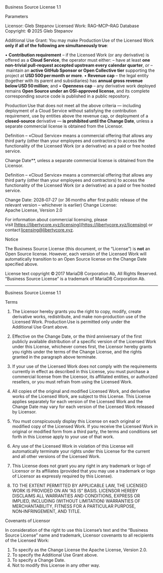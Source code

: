 Business Source License 1.1

Parameters

Licensor:             Gleb Stepanov
Licensed Work:        RAG–MCP–RAG Database
Copyright:            © 2025 Gleb Stepanov

Additional Use Grant: You may make Production Use of the Licensed Work **only if all of the following are simultaneously true**:

• **Contribution requirement** – if the Licensed Work (or any derivative) is offered as a **Cloud Service**, the operator must either:
– have at least **one non‑trivial pull‑request accepted upstream every calendar quarter**, *or*
– maintain an **active GitHub Sponsor or Open Collective tier** supporting the project at **USD 500 per month or more**.
• **Revenue cap** – the legal entity (together with its parent and subsidiaries) has **annual gross revenue below USD 50 million**; and
• **Openness cap** – any derivative work deployed remains **Open Source under an OSI‑approved license**, and its complete corresponding source code is published in a public repository.

Production Use that does not meet all the above criteria — including deployment of a Cloud Service without satisfying the contribution requirement, use by entities above the revenue cap, or deployment of a **closed‑source** derivative — **is prohibited until the Change Date**, unless a separate commercial license is obtained from the Licensor.

Definition – «Cloud Service» means a commercial offering that allows any third party (other than your employees and contractors) to access the functionality of the Licensed Work (or a derivative) as a paid or free hosted service.

Change Date\*\*, unless a separate commercial license is obtained from the Licensor.

Definition – «Cloud Service» means a commercial offering that allows any third party (other than your employees and contractors) to access the functionality of the Licensed Work (or a derivative) as a paid or free hosted service.

Change Date:          2028‑07‑27  (or 36 months after first public release of the relevant version – whichever is earlier)
Change License:       Apache License, Version 2.0

For information about commercial licensing, please visit [https://libertycore.xyz/licensing](https://libertycore.xyz/licensing) or contact [licensing@libertycore.xyz](mailto:licensing@libertycore.xyz).

Notice

The Business Source License (this document, or the “License”) is **not** an Open Source license. However, each version of the Licensed Work will automatically transition to an Open Source license on the Change Date specified above.

License text copyright © 2017 MariaDB Corporation Ab, All Rights Reserved.
“Business Source License” is a trademark of MariaDB Corporation Ab.

---

Business Source License 1.1

Terms

1. The Licensor hereby grants you the right to copy, modify, create derivative
   works, redistribute, and make non‑production use of the Licensed Work.
   Production Use is permitted only under the Additional Use Grant above.

2. Effective on the Change Date, or the third anniversary of the first
   publicly available distribution of a specific version of the Licensed Work
   under this License, whichever comes first, the Licensor hereby grants you
   rights under the terms of the Change License, and the rights granted in
   the paragraph above terminate.

3. If your use of the Licensed Work does not comply with the requirements
   currently in effect as described in this License, you must purchase a
   commercial license from the Licensor, its affiliated entities, or
   authorized resellers, or you must refrain from using the Licensed Work.

4. All copies of the original and modified Licensed Work, and derivative works
   of the Licensed Work, are subject to this License. This License applies
   separately for each version of the Licensed Work and the Change Date may
   vary for each version of the Licensed Work released by Licensor.

5. You must conspicuously display this License on each original or modified
   copy of the Licensed Work. If you receive the Licensed Work in original
   or modified form from a third party, the terms and conditions set forth
   in this License apply to your use of that work.

6. Any use of the Licensed Work in violation of this License will automatically
   terminate your rights under this License for the current and all other
   versions of the Licensed Work.

7. This License does not grant you any right in any trademark or logo of
   Licensor or its affiliates (provided that you may use a trademark or
   logo of Licensor as expressly required by this License).

8. TO THE EXTENT PERMITTED BY APPLICABLE LAW, THE LICENSED WORK IS PROVIDED
   ON AN “AS IS” BASIS. LICENSOR HEREBY DISCLAIMS ALL WARRANTIES AND
   CONDITIONS, EXPRESS OR IMPLIED, INCLUDING (WITHOUT LIMITATION)
   WARRANTIES OF MERCHANTABILITY, FITNESS FOR A PARTICULAR PURPOSE,
   NON‑INFRINGEMENT, AND TITLE.

Covenants of Licensor

In consideration of the right to use this License’s text and the “Business
Source License” name and trademark, Licensor covenants to all recipients of
the Licensed Work:

1. To specify as the Change License the Apache License, Version 2.0.
2. To specify the Additional Use Grant above.
3. To specify a Change Date.
4. Not to modify this License in any other way.

